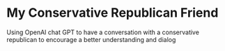 # My Conservative Republican Friend
Using OpenAI chat GPT to have a conversation with a conservative republican to encourage a better understanding and dialog
